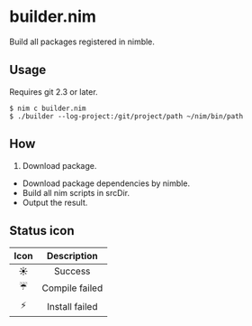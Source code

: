# builder.nim

Build all packages registered in nimble.

## Usage

Requires git 2.3 or later.

```console
$ nim c builder.nim
$ ./builder --log-project:/git/project/path ~/nim/bin/path
```

## How

1. Download package.
- Download package dependencies by nimble.
- Build all nim scripts in srcDir.
- Output the result.

## Status icon

| Icon | Description |
|:---:|:---:|
| :sunny: | Success |
| :umbrella: | Compile failed |
| :zap: | Install failed |
